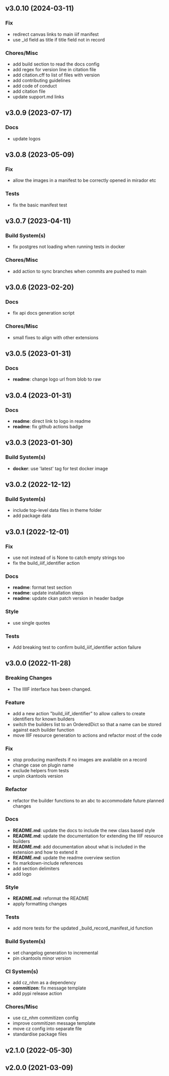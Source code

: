 ## v3.0.10 (2024-03-11)

### Fix

- redirect canvas links to main iiif manifest
- use _id field as title if title field not in record

### Chores/Misc

- add build section to read the docs config
- add regex for version line in citation file
- add citation.cff to list of files with version
- add contributing guidelines
- add code of conduct
- add citation file
- update support.md links

## v3.0.9 (2023-07-17)

### Docs

- update logos

## v3.0.8 (2023-05-09)

### Fix

- allow the images in a manifest to be correctly opened in mirador etc

### Tests

- fix the basic manifest test

## v3.0.7 (2023-04-11)

### Build System(s)

- fix postgres not loading when running tests in docker

### Chores/Misc

- add action to sync branches when commits are pushed to main

## v3.0.6 (2023-02-20)

### Docs

- fix api docs generation script

### Chores/Misc

- small fixes to align with other extensions

## v3.0.5 (2023-01-31)

### Docs

- **readme**: change logo url from blob to raw

## v3.0.4 (2023-01-31)

### Docs

- **readme**: direct link to logo in readme
- **readme**: fix github actions badge

## v3.0.3 (2023-01-30)

### Build System(s)

- **docker**: use 'latest' tag for test docker image

## v3.0.2 (2022-12-12)

### Build System(s)

- include top-level data files in theme folder
- add package data

## v3.0.1 (2022-12-01)

### Fix

- use not instead of is None to catch empty strings too
- fix the build_iiif_identifier action

### Docs

- **readme**: format test section
- **readme**: update installation steps
- **readme**: update ckan patch version in header badge

### Style

- use single quotes

### Tests

- Add breaking test to confirm build_iiif_identifier action failure

## v3.0.0 (2022-11-28)

### Breaking Changes

- The IIIIF interface has been changed.

### Feature

- add a new action "build_iiif_identifier" to allow callers to create identifiers for known builders
- switch the builders list to an OrderedDict so that a name can be stored against each builder function
- move IIIF resource generation to actions and refactor most of the code

### Fix

- stop producing manifests if no images are available on a record
- change case on plugin name
- exclude helpers from tests
- unpin ckantools version

### Refactor

- refactor the builder functions to an abc to accommodate future planned changes

### Docs

- **README.md**: update the docs to include the new class based style
- **README.md**: update the documentation for extending the IIIF resource builders
- **README.md**: add documentation about what is included in the extension and how to extend it
- **README.md**: update the readme overview section
- fix markdown-include references
- add section delimiters
- add logo

### Style

- **README.md**: reformat the README
- apply formatting changes

### Tests

- add more tests for the updated _build_record_manifest_id function

### Build System(s)

- set changelog generation to incremental
- pin ckantools minor version

### CI System(s)

- add cz_nhm as a dependency
- **commitizen**: fix message template
- add pypi release action

### Chores/Misc

- use cz_nhm commitizen config
- improve commitizen message template
- move cz config into separate file
- standardise package files

## v2.1.0 (2022-05-30)

## v2.0.0 (2021-03-09)
